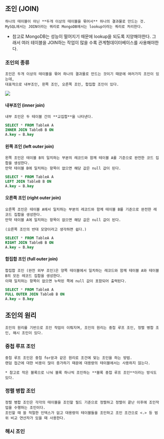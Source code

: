 ## 조인 (JOIN)
    하나의 테이블이 아닌 **두개 이상의 테이블을 묶어서** 하나의 결과물로 만드는 것.
    MySQL에서는 JOIN이라는 쿼리로 MongoDB에서는 lookup이라는 쿼리로 처리한다.

* 참고로 MongoDB는 성능이 떨어지기 때문에 lookup을 되도록 지양해야한다. 그래서 여러 테이블을 JOIN하는 작업이 많을 수록 관계형데이터베이스를 사용해야한다.

### 조인의 종류
    조인은 두개 이상의 테이블을 묶어 하나의 결과물로 만드는 것이기 때문에 여러가지 조인이 있는데, 
    대표적으로 내부조인, 왼쪽 조인, 오른쪽 조인, 합집합 조인이 있다.

<img src="https://i.ibb.co/0skHY82/2022-02-24-6-58-10.png">

#### 내부조인 (inner join)
    내부 조인은 두 테이블 간의 **교집합**을 나타낸다.


```SQL
SELECT * FROM TableA A
INNER JOIN TableB B ON
A.key = B.key
```


#### 왼쪽 조인 (left outer join)
    왼쪽 조인은 테이블 B의 일치하는 부분의 레코드와 함께 테이블 A를 기준으로 완전한 코드 집합을 생성한다.
    만약 테이블 B에 일치하는 항목이 없으면 해당 값은 null 값이 된다.


```SQL
SELECT * FROM TableA A
LEFT JOIN TableB B ON
A.key = B.key
```

#### 오른쪽 조인 (right outer join)
    오른쪽 조인은 테이블 A에서 일치하는 부분의 레코드와 함께 테이블 B를 기준으로 완전한 레코드 집합을 생성한다.
    만약 테이블 A에 일치하는 항목이 없으면 해당 값은 null 값이 된다.

    (오른쪽 조인의 반대 모양이라고 생각하면 쉽다.)


```SQL
SELECT * FROM TableA A
RIGHT JOIN TableB B ON
A.key = B.key
```


#### 합집합 조인 (full outer join)
    합집합 조인 (완전 외부 조인)은 양쪽 테이블에서 일치하는 레코드와 함께 테이블 A와 테이블 B의 모든 레코드 집합을 생성한다.
    이때 일치하는 항목이 없으면 누락된 쪽에 null 값이 포함되어 출력된다.


```SQL
SELECT * FROM TableA A
FULL OUTER JOIN TableB B ON
A.key = B.key
```

## 조인의 원리
    조인의 원리를 기반으로 조인 작업이 이뤄지며, 조인의 원리는 중첩 루프 조인, 정렬 병합 조인, 해시 조인이 있다.

### 중첩 루프 조인
    중첩 루프 조인은 중첩 for문과 같은 원리로 조건에 맞는 조인을 하는 방법.
    랜덤 접근에 대한 비용이 많이 증가하기 때문에 대용량의 테이블에서는 사용하지 않는다.

    * 참고로 작은 블록으로 나눠 블록 하나씩 조인하는 **블록 중첩 루프 조인**이라는 방식도 있다.

### 정렬 병합 조인
    정렬 병합 조인은 각각의 테이블을 조인할 필드 기준으로 정렬하고 정렬이 끝난 이후에 조인작업을 수행하는 조인이다.
    조인할 때 쓸 적절한 인덱스가 없고 대용량의 테이블들을 조인하고 조인 조건으로 <.> 등 범위 비교 연산자가 있을 때 사용한다.


### 해시 조인
